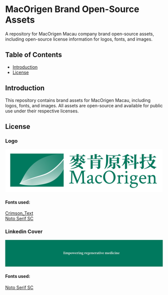 # MacOrigen Brand Open-Source Assets

A repository for MacOrigen Macau company brand open-source assets, including open-source license information for logos, fonts, and images.

## Table of Contents

- [Introduction](#introduction)
- [License](#license)

## Introduction

This repository contains brand assets for MacOrigen Macau, including logos, fonts, and images. All assets are open-source and available for public use under their respective licenses.

## License
### Logo
![image](/assets/Logo.png)
#### Fonts used:
[Crimson_Text](https://github.com/PeonyMuds/macorigen_brand_opensource_assets/blob/main/licenses/fonts/Crimson_Text_OFL.txt)  
[Noto Serif SC](https://github.com/PeonyMuds/macorigen_brand_opensource_assets/blob/main/licenses/fonts/Noto_Sans_SC_OFL.txt)

### Linkedin Cover
![image](/assets/Linkedin_Cover.png)
#### Fonts used:
[Noto Serif SC](https://github.com/PeonyMuds/macorigen_brand_opensource_assets/blob/main/licenses/fonts/Noto_Sans_SC_OFL.txt)
